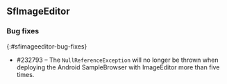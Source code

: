 ## SfImageEditor

### Bug fixes
{:#sfimageeditor-bug-fixes}

* \#232793 – The `NullReferenceException` will no longer be thrown when deploying the Android SampleBrowser with ImageEditor more than five times.